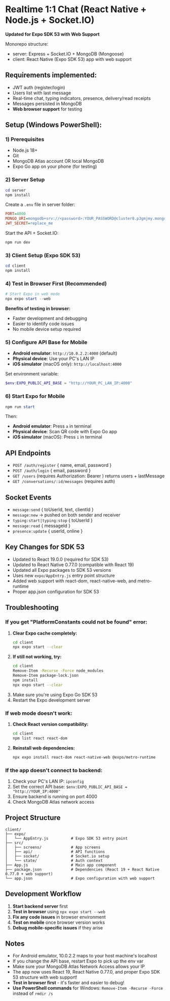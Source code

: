 # Realtime 1:1 Chat (React Native + Node.js + Socket.IO)

**Updated for Expo SDK 53 with Web Support**

Monorepo structure:
- server: Express + Socket.IO + MongoDB (Mongoose)
- client: React Native (Expo SDK 53) app with web support

## Requirements implemented:
- JWT auth (register/login)
- Users list with last message
- Real-time chat, typing indicators, presence, delivery/read receipts
- Messages persisted in MongoDB
- **Web browser support** for testing

## Setup (Windows PowerShell):

### 1) Prerequisites
- Node.js 18+
- Git
- MongoDB Atlas account OR local MongoDB
- Expo Go app on your phone (for testing)

### 2) Server Setup
```powershell
cd server
npm install
```

Create a `.env` file in server folder:
```ini
PORT=4000
MONGO_URI=mongodb+srv://<password>:YOUR_PASSWORD@cluster0.p3gmjmy.mongodb.net/rn_realtime_chat?retryWrites=true&w=majority
JWT_SECRET=replace_me
```

Start the API + Socket.IO:
```powershell
npm run dev
```

### 3) Client Setup (Expo SDK 53)
```powershell
cd client
npm install
```

### 4) Test in Browser First (Recommended)
```powershell
# Start Expo in web mode
npx expo start --web
```

**Benefits of testing in browser:**
- Faster development and debugging
- Easier to identify code issues
- No mobile device setup required

### 5) Configure API Base for Mobile
- **Android emulator**: `http://10.0.2.2:4000` (default)
- **Physical device**: Use your PC's LAN IP
- **iOS simulator** (macOS only): `http://localhost:4000`

Set environment variable:
```powershell
$env:EXPO_PUBLIC_API_BASE = "http://YOUR_PC_LAN_IP:4000"
```

### 6) Start Expo for Mobile
```powershell
npm run start
```

Then:
- **Android emulator**: Press `a` in terminal
- **Physical device**: Scan QR code with Expo Go app
- **iOS simulator** (macOS): Press `i` in terminal

## API Endpoints
- `POST /auth/register` { name, email, password }
- `POST /auth/login` { email, password }
- `GET /users` (requires Authorization: Bearer <token>) returns users + lastMessage
- `GET /conversations/:id/messages` (requires auth)

## Socket Events
- `message:send` { toUserId, text, clientId }
- `message:new` → pushed on both sender and receiver
- `typing:start|typing:stop` { toUserId }
- `message:read` { messageId }
- `presence:update` { userId, online }

## Key Changes for SDK 53
- Updated to React 19.0.0 (required for SDK 53)
- Updated to React Native 0.77.0 (compatible with React 19)
- Updated all Expo packages to SDK 53 versions
- Uses new `expo/AppEntry.js` entry point structure
- Added web support with react-dom, react-native-web, and metro-runtime
- Proper app.json configuration for SDK 53

## Troubleshooting

### If you get "PlatformConstants could not be found" error:
1. **Clear Expo cache completely:**
   ```bash
   cd client
   npx expo start --clear
   ```
2. **If still not working, try:**
   ```bash
   cd client
   Remove-Item -Recurse -Force node_modules
   Remove-Item package-lock.json
   npm install
   npx expo start --clear
   ```
3. Make sure you're using Expo Go SDK 53
4. Restart the Expo development server

### If web mode doesn't work:
1. **Check React version compatibility:**
   ```bash
   cd client
   npm list react react-dom
   ```
2. **Reinstall web dependencies:**
   ```bash
   npx expo install react-dom react-native-web @expo/metro-runtime
   ```

### If the app doesn't connect to backend:
1. Check your PC's LAN IP: `ipconfig`
2. Set the correct API base: `$env:EXPO_PUBLIC_API_BASE = "http://YOUR_IP:4000"`
3. Ensure backend is running on port 4000
4. Check MongoDB Atlas network access

## Project Structure
```
client/
├── expo/
│   └── AppEntry.js          # Expo SDK 53 entry point
├── src/
│   ├── screens/             # App screens
│   ├── api/                 # API functions
│   ├── socket/              # Socket.io setup
│   └── state/               # Auth context
├── App.js                   # Main app component
├── package.json             # Dependencies (React 19 + React Native 0.77.0 + web support)
└── app.json                 # Expo configuration with web support
```

## Development Workflow
1. **Start backend server** first
2. **Test in browser** using `npx expo start --web`
3. **Fix any code issues** in browser environment
4. **Test on mobile** once browser version works
5. **Debug mobile-specific issues** if they arise

## Notes
- For Android emulator, 10.0.2.2 maps to your host machine's localhost
- If you change the API base, restart Expo to pick up the env var
- Make sure your MongoDB Atlas Network Access allows your IP
- The app now uses React 19, React Native 0.77.0, and proper Expo SDK 53 structure with web support!
- **Test in browser first** - it's faster and easier to debug!
- **Use PowerShell commands** for Windows: `Remove-Item -Recurse -Force` instead of `rmdir /s`


